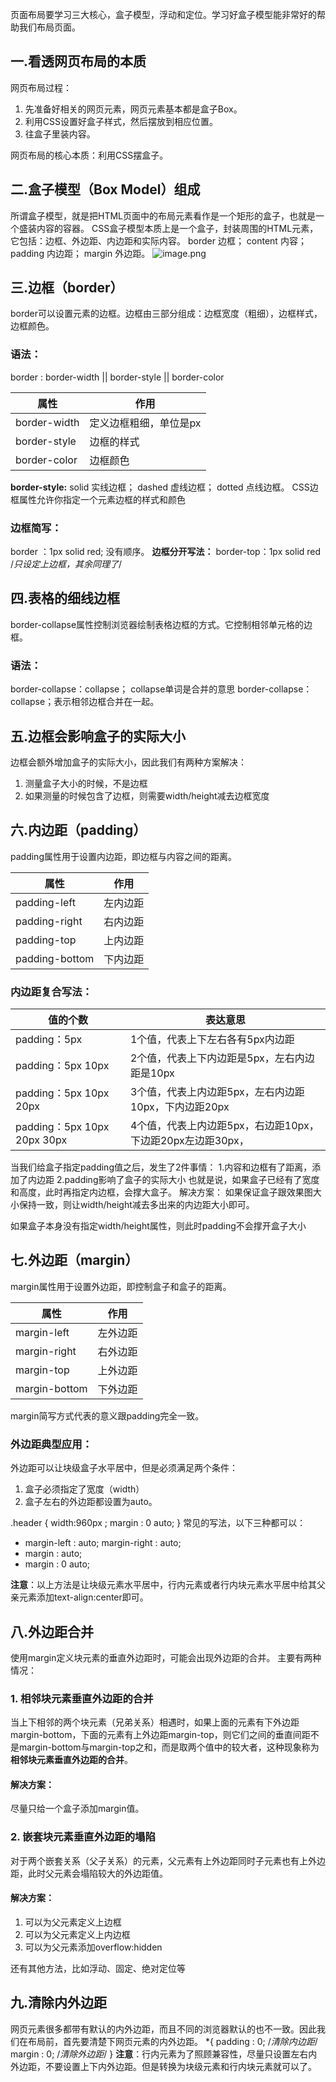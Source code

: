 页面布局要学习三大核心，盒子模型，浮动和定位。学习好盒子模型能非常好的帮助我们布局页面。
## 一.看透网页布局的本质
网页布局过程：

1. 先准备好相关的网页元素，网页元素基本都是盒子Box。
2. 利用CSS设置好盒子样式，然后摆放到相应位置。
3. 往盒子里装内容。

网页布局的核心本质：利用CSS摆盒子。

## 二.盒子模型（Box Model）组成
所谓盒子模型，就是把HTML页面中的布局元素看作是一个矩形的盒子，也就是一个盛装内容的容器。
CSS盒子模型本质上是一个盒子，封装周围的HTML元素，它包括：边框、外边距、内边距和实际内容。
border 边框；
content 内容；
padding 内边距；
margin 外边距。
![image.png](https://cdn.nlark.com/yuque/0/2022/png/33726714/1669020301386-76608827-67a3-4cfc-b16d-b217507c7bb9.png#averageHue=%23d9f6af&clientId=u8760f96c-1d5c-4&from=paste&height=370&id=u873f149c&originHeight=555&originWidth=913&originalType=binary&ratio=1&rotation=0&showTitle=false&size=118764&status=done&style=none&taskId=u6a9224d0-7156-4044-bde1-6746b5f3cd1&title=&width=608.6666666666666)

## 三.边框（border）
border可以设置元素的边框。边框由三部分组成：边框宽度（粗细），边框样式，边框颜色。
### 语法：
border : border-width || border-style || border-color

| **属性** | **作用** |
| --- | --- |
| border-width | 定义边框粗细，单位是px |
| border-style | 边框的样式 |
| border-color | 边框颜色 |

**border-style:**
solid	实线边框；
dashed	虚线边框；
dotted	点线边框。
CSS边框属性允许你指定一个元素边框的样式和颜色
### 边框简写：
border ：1px	solid    red;	没有顺序。
**边框分开写法：**
border-top：1px    solid    red	/*只设定上边框，其余同理了*/

## 四.表格的细线边框
border-collapse属性控制浏览器绘制表格边框的方式。它控制相邻单元格的边框。
### 语法：
border-collapse：collapse；
collapse单词是合并的意思
border-collapse：collapse；表示相邻边框合并在一起。

## 五.边框会影响盒子的实际大小
边框会额外增加盒子的实际大小，因此我们有两种方案解决：
1.	测量盒子大小的时候，不是边框
2.	如果测量的时候包含了边框，则需要width/height减去边框宽度

## 六.内边距（padding）
padding属性用于设置内边距，即边框与内容之间的距离。

| **属性** | **作用** |
| --- | --- |
| padding-left | 左内边距 |
| padding-right | 右内边距 |
| padding-top | 上内边距 |
| padding-bottom | 下内边距 |

### 内边距复合写法：
| **值的个数** | **表达意思** |
| --- | --- |
| padding：5px | 1个值，代表上下左右各有5px内边距 |
| padding：5px  10px | 2个值，代表上下内边距是5px，左右内边距是10px |
| padding：5px  10px  20px | 3个值，代表上内边距5px，左右内边距10px，下内边距20px |
| padding：5px  10px  20px  30px | 4个值，代表上内边距5px，右边距10px，下边距20px左边距30px， |


当我们给盒子指定padding值之后，发生了2件事情：
1.内容和边框有了距离，添加了内边距
2.padding影响了盒子的实际大小
也就是说，如果盒子已经有了宽度和高度，此时再指定内边框，会撑大盒子。
解决方案：
如果保证盒子跟效果图大小保持一致，则让width/height减去多出来的内边距大小即可。

如果盒子本身没有指定width/height属性，则此时padding不会撑开盒子大小

## 七.外边距（margin）
margin属性用于设置外边距，即控制盒子和盒子的距离。

| 属性 | 作用 |
| --- | --- |
| margin-left | 左外边距 |
| margin-right | 右外边距 |
| margin-top | 上外边距 |
| margin-bottom | 下外边距 |

margin简写方式代表的意义跟padding完全一致。
### 外边距典型应用：
外边距可以让块级盒子水平居中，但是必须满足两个条件：
1.	盒子必须指定了宽度（width）
2.	盒子左右的外边距都设置为auto。

.header { width:960px ; margin : 0 auto; }
常见的写法，以下三种都可以：

- margin-left : auto; margin-right : auto;
- margin : auto;
- margin : 0 auto;

**注意**：以上方法是让块级元素水平居中，行内元素或者行内块元素水平居中给其父亲元素添加text-align:center即可。

##  八.外边距合并
使用margin定义块元素的垂直外边距时，可能会出现外边距的合并。
主要有两种情况：
### 1.  相邻块元素垂直外边距的合并
当上下相邻的两个块元素（兄弟关系）相遇时，如果上面的元素有下外边距margin-bottom，下面的元素有上外边距margin-top，则它们之间的垂直间距不是margin-bottom与margin-top之和，而是取两个值中的较大者，这种现象称为**相邻块元素垂直外边距的合并**。
#### 解决方案：
尽量只给一个盒子添加margin值。
### 2.  嵌套块元素垂直外边距的塌陷
对于两个嵌套关系（父子关系）的元素，父元素有上外边距同时子元素也有上外边距，此时父元素会塌陷较大的外边距值。
#### 解决方案：

1. 可以为父元素定义上边框
2. 可以为父元素定义上内边框
3. 可以为父元素添加overflow:hidden

还有其他方法，比如浮动、固定、绝对定位等

## 九.清除内外边距
网页元素很多都带有默认的内外边距，而且不同的浏览器默认的也不一致。因此我们在布局前，首先要清楚下网页元素的内外边距。
*{
padding : 0;	/*清除内边距*/
margin : 0;	/*清除外边距*/
}
**注意**：行内元素为了照顾兼容性，尽量只设置左右内外边距，不要设置上下内外边距。但是转换为块级元素和行内块元素就可以了。

